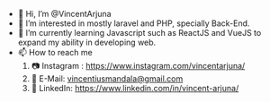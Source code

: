 - 👋 Hi, I’m @VincentArjuna
- 👀 I’m interested in mostly laravel and PHP, specially Back-End.
- 🌱 I’m currently learning Javascript such as ReactJS and VueJS to expand my ability in developing web.
- 📫 How to reach me 
  1. 📷 Instagram : https://www.instagram.com/vincentarjuna/
  2. 📧 E-Mail: vincentiusmandala@gmail.com
  3. 👔 LinkedIn: https://www.linkedin.com/in/vincent-arjuna/

<!---
VincentArjuna/VincentArjuna is a ✨ special ✨ repository because its `README.md` (this file) appears on your GitHub profile.
You can click the Preview link to take a look at your changes.
--->
